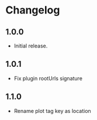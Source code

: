 # Changelog

## 1.0.0

- Initial release.

## 1.0.1

- Fix plugin rootUrls signature

## 1.1.0

- Rename plot tag key as location

